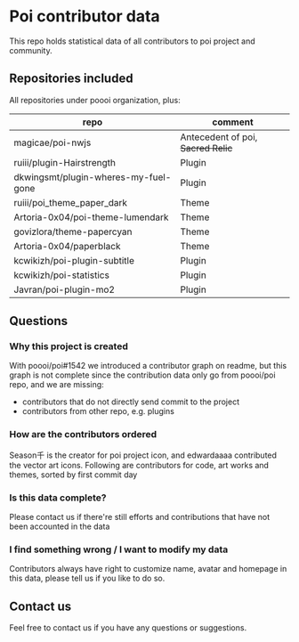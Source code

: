 # Poi contributor data

This repo holds statistical data of all contributors to poi project and community.

## Repositories included

All repositories under poooi organization, plus:

| repo | comment |
|------|---------|
| magicae/poi-nwjs | Antecedent of poi, ~~Sacred Relic~~ |
| ruiii/plugin-Hairstrength | Plugin |
| dkwingsmt/plugin-wheres-my-fuel-gone | Plugin |
| ruiii/poi_theme_paper_dark | Theme |
| Artoria-0x04/poi-theme-lumendark | Theme |
| govizlora/theme-papercyan | Theme |
| Artoria-0x04/paperblack | Theme |
| kcwikizh/poi-plugin-subtitle | Plugin |
| kcwikizh/poi-statistics | Plugin |
| Javran/poi-plugin-mo2 | Plugin |

## Questions

### Why this project is created
With poooi/poi#1542 we introduced a contributor graph on readme, but this graph is not complete since the contribution data only go from poooi/poi repo, and we are missing:
- contributors that do not directly send commit to the project
- contributors from other repo, e.g. plugins

### How are the contributors ordered
Season千 is the creator for poi project icon, and edwardaaaa contributed the vector art icons. Following are contributors for code, art works and themes, sorted by first commit day

### Is this data complete?
Please contact us if there're still efforts and contributions that have not been accounted in the data

### I find something wrong / I want to modify my data
Contributors always have right to customize name, avatar and homepage in this data, please tell us if you like to do so.

## Contact us
Feel free to contact us if you have any questions or suggestions.
